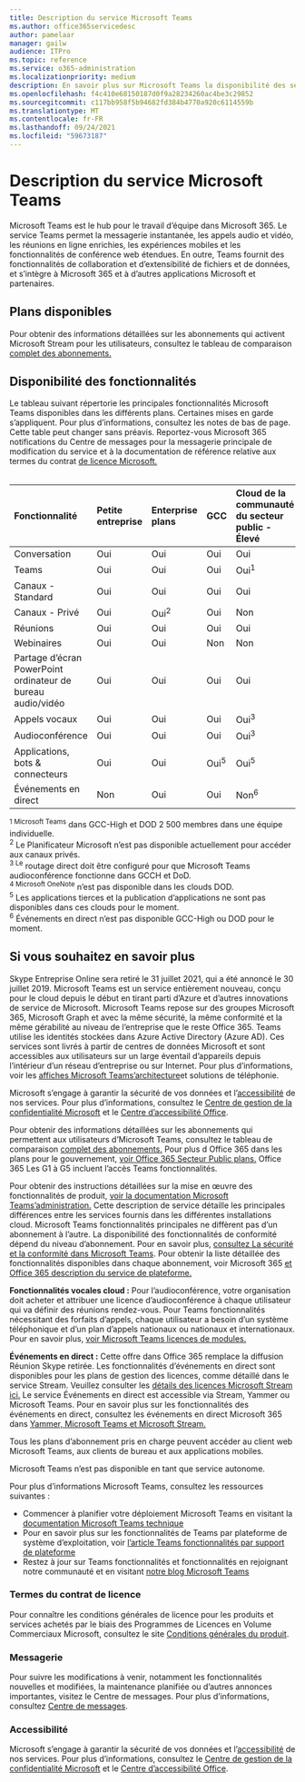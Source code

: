 ```yaml
---
title: Description du service Microsoft Teams
ms.author: office365servicedesc
author: pamelaar
manager: gailw
audience: ITPro
ms.topic: reference
ms.service: o365-administration
ms.localizationpriority: medium
description: En savoir plus sur Microsoft Teams la disponibilité des services et des fonctionnalités dans Microsoft 365 et Office 365 plans.
ms.openlocfilehash: f4c410e68150187d0f9a28234260ac4be3c29852
ms.sourcegitcommit: c117bb958f5b94682fd384b4770a920c6114559b
ms.translationtype: MT
ms.contentlocale: fr-FR
ms.lasthandoff: 09/24/2021
ms.locfileid: "59673187"
---
```

# <a name="microsoft-teams-service-description"></a>Description du service Microsoft Teams

Microsoft Teams est le hub pour le travail d’équipe dans Microsoft 365. Le service Teams permet la messagerie instantanée, les appels audio et vidéo, les réunions en ligne enrichies, les expériences mobiles et les fonctionnalités de conférence web étendues. En outre, Teams fournit des fonctionnalités de collaboration et d’extensibilité de fichiers et de données, et s’intègre à Microsoft 365 et à d’autres applications Microsoft et partenaires.

## <a name="available-plans"></a>Plans disponibles

Pour obtenir des informations détaillées sur les abonnements qui activent Microsoft Stream pour les utilisateurs, consultez le tableau de comparaison [complet des abonnements.](https://go.microsoft.com/fwlink/?linkid=2139145)

## <a name="feature-availability"></a>Disponibilité des fonctionnalités

Le tableau suivant répertorie les principales fonctionnalités Microsoft Teams disponibles dans les différents plans. Certaines mises en garde s’appliquent. Pour plus d’informations, consultez les notes de bas de page. Cette table peut changer sans préavis. Reportez-vous Microsoft 365 notifications du Centre de messages pour la messagerie principale de modification du service et à la documentation de référence relative aux termes du contrat [de licence Microsoft.](https://www.microsoft.com/licensing/product-licensing/products)<br><br>

| Fonctionnalité | Petite entreprise | Enterprise plans | GCC | Cloud de la communauté du secteur public - Élevé | DOD | Éducation |
|:-----|:-----|:-----|:-----|:-----|:-----|:-----|
|Conversation |Oui |Oui |Oui |Oui |Oui |Oui |
|Teams |Oui|Oui|Oui|Oui<sup>1</sup> |Oui<sup>1</sup> |Oui |
|Canaux - Standard |Oui |Oui |Oui |Oui |Oui |Oui |
|Canaux - Privé |Oui |Oui<sup>2</sup> |Oui|Non |Non|Oui |
|Réunions |Oui |Oui |Oui |Oui |Oui |Oui |
|Webinaires |Oui |Oui |Non |Non |Non |Oui |
|Partage d’écran PowerPoint ordinateur de bureau audio/vidéo|Oui |Oui |Oui |Oui |Oui |Oui |
|Appels vocaux |Oui |Oui |Oui |Oui<sup>3</sup> |Oui<sup>3</sup> |Oui |
|Audioconférence |Oui |Oui |Oui |Oui<sup>3</sup> |Oui<sup>3</sup> |Oui |
|Applications, bots & connecteurs |Oui |Oui |Oui<sup>5</sup> |Oui<sup>5</sup> |Oui<sup>4,5</sup> |Oui |
|Événements en direct |Non |Oui |Oui |Non<sup>6</sup> |Non<sup>6</sup> |Oui |

<sup>1 Microsoft Teams</sup> dans GCC-High et DOD 2 500 membres dans une équipe individuelle.<br/>
<sup>2</sup> Le Planificateur Microsoft n’est pas disponible actuellement pour accéder aux canaux privés.<br/>
<sup>3 Le</sup> routage direct doit être configuré pour que Microsoft Teams audioconférence fonctionne dans GCCH et DoD.<br/>
<sup>4 Microsoft OneNote</sup> n’est pas disponible dans les clouds DOD.<br/>
<sup>5</sup> Les applications tierces et la publication d’applications ne sont pas disponibles dans ces clouds pour le moment.<br/>
<sup>6</sup> Événements en direct n’est pas disponible GCC-High ou DOD pour le moment.<br/>

## <a name="learn-more"></a>Si vous souhaitez en savoir plus

Skype Entreprise Online sera retiré le 31 juillet 2021, qui a été annoncé le 30 juillet 2019. [](https://techcommunity.microsoft.com/t5/Microsoft-Teams-Blog/Skype-for-Business-Online-to-Be-Retired-in-2021/ba-p/777833) Microsoft Teams est un service entièrement nouveau, conçu pour le cloud depuis le début en tirant parti d’Azure et d’autres innovations de service de Microsoft. Microsoft Teams repose sur des groupes Microsoft 365, Microsoft Graph et avec la même sécurité, la même conformité et la même gérabilité au niveau de l’entreprise que le reste Office 365. Teams utilise les identités stockées dans Azure Active Directory (Azure AD). Ces services sont livrés à partir de centres de données Microsoft et sont accessibles aux utilisateurs sur un large éventail d’appareils depuis l’intérieur d’un réseau d’entreprise ou sur Internet. Pour plus d’informations, voir les [affiches Microsoft Teams’architecture](/microsoftteams/teams-architecture-solutions-posters)et solutions de téléphonie.

Microsoft s’engage à garantir la sécurité de vos données et l’[accessibilité](https://www.microsoft.com/trust-center/compliance/accessibility) de nos services. Pour plus d’informations, consultez le [Centre de gestion de la confidentialité Microsoft](https://www.microsoft.com/trust-center) et le [Centre d’accessibilité Office](https://support.office.com/article/Office-Accessibility-Center-Resources-for-people-with-disabilities-ecab0fcf-d143-4fe8-a2ff-6cd596bddc6d).

Pour obtenir des informations détaillées sur les abonnements qui permettent aux utilisateurs d’Microsoft Teams, consultez le tableau de comparaison [complet des abonnements.](https://go.microsoft.com/fwlink/?linkid=2139145) Pour plus d Office 365 dans les plans pour le gouvernement, [voir Office 365 Secteur Public plans.](https://www.microsoft.com/microsoft-365/government/compare-office-365-government-plans) Office 365 Les G1 à G5 incluent l’accès Teams fonctionnalités.

Pour obtenir des instructions détaillées sur la mise en œuvre des fonctionnalités de produit, [voir la documentation Microsoft Teams’administration.](/MicrosoftTeams) Cette description de service détaille les principales différences entre les services fournis dans les différentes installations cloud. Microsoft Teams fonctionnalités principales ne diffèrent pas d’un abonnement à l’autre. La disponibilité des fonctionnalités de conformité dépend du niveau d’abonnement. Pour en savoir plus, [consultez La sécurité et la conformité dans Microsoft Teams](/microsoftteams/security-compliance-overview). Pour obtenir la liste détaillée des fonctionnalités disponibles dans chaque abonnement, voir Microsoft 365 [et Office 365 description du service de plateforme.](/office365/servicedescriptions/office-365-platform-service-description/office-365-platform-service-description)

**Fonctionnalités vocales cloud :** Pour l’audioconférence, votre organisation doit acheter et attribuer une licence d’audioconférence à chaque utilisateur qui va définir des réunions rendez-vous. Pour Teams fonctionnalités nécessitant des forfaits d’appels, chaque utilisateur a besoin d’un système téléphonique et d’un plan d’appels nationaux ou nationaux et internationaux. Pour en savoir plus, [voir Microsoft Teams licences de modules.](/microsoftteams/teams-add-on-licensing/microsoft-teams-add-on-licensing)

**Événements en direct :** Cette offre dans Office 365 remplace la diffusion Réunion Skype retirée. Les fonctionnalités d’événements en direct sont disponibles pour les plans de gestion des licences, comme détaillé dans le service Stream. Veuillez consulter les [détails des licences Microsoft Stream ici.](/stream/license-overview) Le service Événements en direct est accessible via Stream, Yammer ou Microsoft Teams. Pour en savoir plus sur les fonctionnalités des événements en direct, consultez les événements en direct Microsoft 365 dans [Yammer, Microsoft Teams et Microsoft Stream.](/stream/live-event-m365)

Tous les plans d’abonnement pris en charge peuvent accéder au client web Microsoft Teams, aux clients de bureau et aux applications mobiles.

Microsoft Teams n’est pas disponible en tant que service autonome.

Pour plus d’informations Microsoft Teams, consultez les ressources suivantes :

- Commencer à planifier votre déploiement Microsoft Teams en visitant la [documentation Microsoft Teams technique](https://aka.ms/SuccessWithTeams)
- Pour en savoir plus sur les fonctionnalités de Teams par plateforme de système d’exploitation, voir [l’article Teams fonctionnalités par support de plateforme](https://aka.ms/teamsfeaturesbyplatform)
- Restez à jour sur Teams fonctionnalités et fonctionnalités en rejoignant notre communauté et en visitant [notre blog Microsoft Teams](https://aka.ms/TeamsBlog)

### <a name="licensing-terms"></a>Termes du contrat de licence

Pour connaître les conditions générales de licence pour les produits et services achetés par le biais des Programmes de Licences en Volume Commerciaux Microsoft, consultez le site [Conditions générales du produit](https://www.microsoft.com/licensing/terms/).

### <a name="messaging"></a>Messagerie

Pour suivre les modifications à venir, notamment les fonctionnalités nouvelles et modifiées, la maintenance planifiée ou d’autres annonces importantes, visitez le Centre de messages. Pour plus d’informations, consultez [Centre de messages](/microsoft-365/admin/manage/message-center).

### <a name="accessibility"></a>Accessibilité

Microsoft s’engage à garantir la sécurité de vos données et l’[accessibilité](https://www.microsoft.com/trust-center/compliance/accessibility) de nos services. Pour plus d’informations, consultez le [Centre de gestion de la confidentialité Microsoft](https://www.microsoft.com/trust-center) et le [Centre d’accessibilité Office](https://support.office.com/article/ecab0fcf-d143-4fe8-a2ff-6cd596bddc6d).
